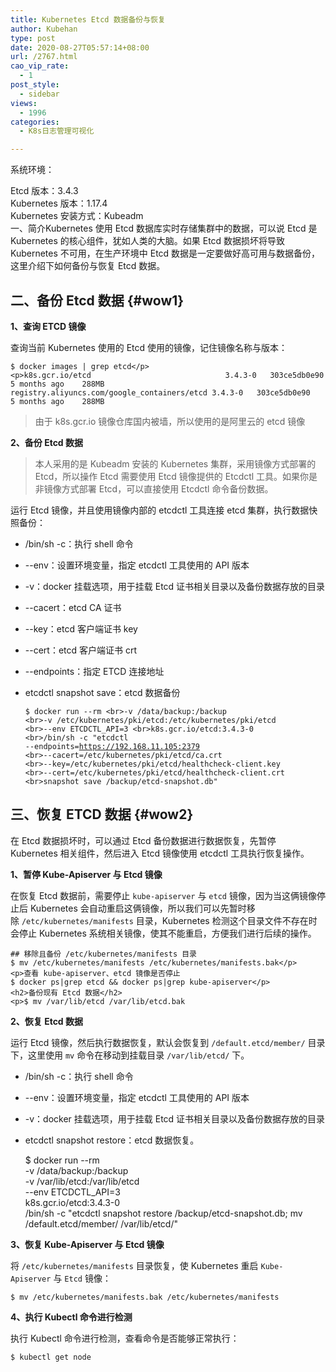 ```yaml
---
title: Kubernetes Etcd 数据备份与恢复
author: Kubehan
type: post
date: 2020-08-27T05:57:14+08:00
url: /2767.html
cao_vip_rate:
  - 1
post_style:
  - sidebar
views:
  - 1996
categories:
  - K8s日志管理可视化

---
```

系统环境：

Etcd 版本：3.4.3  
Kubernetes 版本：1.17.4  
Kubernetes 安装方式：Kubeadm  
一、简介Kubernetes 使用 Etcd 数据库实时存储集群中的数据，可以说 Etcd 是 Kubernetes 的核心组件，犹如人类的大脑。如果 Etcd 数据损坏将导致 Kubernetes 不可用，在生产环境中 Etcd 数据是一定要做好高可用与数据备份，这里介绍下如何备份与恢复 Etcd 数据。

## 二、备份 Etcd 数据 {#wow1}

**1、查询 ETCD 镜像**

查询当前 Kubernetes 使用的 Etcd 使用的镜像，记住镜像名称与版本：

    $ docker images | grep etcd</p>
    <p>k8s.gcr.io/etcd                              3.4.3-0   303ce5db0e90    5 months ago    288MB
    registry.aliyuncs.com/google_containers/etcd 3.4.3-0   303ce5db0e90    5 months ago    288MB
    

> 由于 k8s.gcr.io 镜像仓库国内被墙，所以使用的是阿里云的 etcd 镜像

**2、备份 Etcd 数据**

> 本人采用的是 Kubeadm 安装的 Kubernetes 集群，采用镜像方式部署的 Etcd，所以操作 Etcd 需要使用 Etcd 镜像提供的 Etcdctl 工具。如果你是非镜像方式部署 Etcd，可以直接使用 Etcdctl 命令备份数据。

运行 Etcd 镜像，并且使用镜像内部的 etcdctl 工具连接 etcd 集群，执行数据快照备份：

  * /bin/sh -c：执行 shell 命令
  * --env：设置环境变量，指定 etcdctl 工具使用的 API 版本
  * -v：docker 挂载选项，用于挂载 Etcd 证书相关目录以及备份数据存放的目录
  * --cacert：etcd CA 证书
  * --key：etcd 客户端证书 key
  * --cert：etcd 客户端证书 crt
  * --endpoints：指定 ETCD 连接地址
  * etcdctl snapshot save：etcd 数据备份

    <code>$ docker run --rm                                    \<br>-v /data/backup:/backup                              \<br>-v /etc/kubernetes/pki/etcd:/etc/kubernetes/pki/etcd \<br>--env ETCDCTL_API=3                                  \<br>k8s.gcr.io/etcd:3.4.3-0                              \<br>/bin/sh -c "etcdctl --endpoints=<a href="https://192.168.11.105:2379">https://192.168.11.105:2379</a> \<br>--cacert=/etc/kubernetes/pki/etcd/ca.crt                  \<br>--key=/etc/kubernetes/pki/etcd/healthcheck-client.key     \<br>--cert=/etc/kubernetes/pki/etcd/healthcheck-client.crt    \<br>snapshot save /backup/etcd-snapshot.db"</code>

## 三、恢复 ETCD 数据 {#wow2}

在 Etcd 数据损坏时，可以通过 Etcd 备份数据进行数据恢复，先暂停 Kubernetes 相关组件，然后进入 Etcd 镜像使用 etcdctl 工具执行恢复操作。

**1、暂停 Kube-Apiserver 与 Etcd 镜像**

在恢复 Etcd 数据前，需要停止&nbsp;`kube-apiserver`&nbsp;与&nbsp;`etcd`&nbsp;镜像，因为当这俩镜像停止后 Kubernetes 会自动重启这俩镜像，所以我们可以先暂时移除&nbsp;`/etc/kubernetes/manifests`&nbsp;目录，Kubernetes 检测这个目录文件不存在时会停止 Kubernetes 系统相关镜像，使其不能重启，方便我们进行后续的操作。

    ## 移除且备份 /etc/kubernetes/manifests 目录
    $ mv /etc/kubernetes/manifests /etc/kubernetes/manifests.bak</p>
    <p>查看 kube-apiserver、etcd 镜像是否停止
    $ docker ps|grep etcd && docker ps|grep kube-apiserver</p>
    <h2>备份现有 Etcd 数据</h2>
    <p>$ mv /var/lib/etcd /var/lib/etcd.bak
    

**2、恢复 Etcd 数据**

运行 Etcd 镜像，然后执行数据恢复，默认会恢复到&nbsp;`/default.etcd/member/`&nbsp;目录下，这里使用&nbsp;`mv`&nbsp;命令在移动到挂载目录&nbsp;`/var/lib/etcd/`&nbsp;下。

  * /bin/sh -c：执行 shell 命令
  * --env：设置环境变量，指定 etcdctl 工具使用的 API 版本
  * -v：docker 挂载选项，用于挂载 Etcd 证书相关目录以及备份数据存放的目录
  * etcdctl snapshot restore：etcd 数据恢复。

    $ docker run --rm              \
    -v /data/backup:/backup        \
    -v /var/lib/etcd:/var/lib/etcd \
    --env ETCDCTL_API=3            \
    k8s.gcr.io/etcd:3.4.3-0        \
    /bin/sh -c "etcdctl snapshot restore /backup/etcd-snapshot.db; mv /default.etcd/member/ /var/lib/etcd/"
    

**3、恢复 Kube-Apiserver 与 Etcd 镜像**

将&nbsp;`/etc/kubernetes/manifests`&nbsp;目录恢复，使 Kubernetes 重启&nbsp;`Kube-Apiserver`&nbsp;与&nbsp;`Etcd`&nbsp;镜像：

    $ mv /etc/kubernetes/manifests.bak /etc/kubernetes/manifests
    

**4、执行 Kubectl 命令进行检测**

执行 Kubectl 命令进行检测，查看命令是否能够正常执行：

    $ kubectl get node